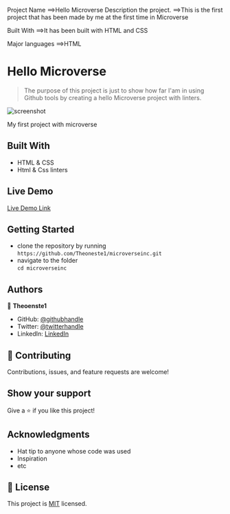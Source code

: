 Project Name
==>Hello Microverse
Description the project.
==>This is the first project that has been made by me at the first time in Microverse

Built With
==>It has been built with HTML and CSS

Major languages
==>HTML
# Hello Microverse

> The purpose of this project is just to show how far I'am in using Github tools by creating a hello Microverse project with linters.

![screenshot](./Screenshot.png)

My first project with microverse

## Built With

- HTML & CSS
- Html & Css linters

## Live Demo

[Live Demo Link](https://goliviernation.github.io/microverseinc/)

## Getting Started

- clone the repository by running\
   `https://github.com/Theoneste1/microverseinc.git`
- navigate to the folder\
   `cd microverseinc`

## Authors

👤 **Theoenste1**

- GitHub: [@githubhandle](https://github.com/Theoneste1)
- Twitter: [@twitterhandle](https://twitter.com/Theoneste99)
- LinkedIn: [LinkedIn](https://www.linkedin.com/in/theoneste-nsanzabarinda-458540157/)

## 🤝 Contributing

Contributions, issues, and feature requests are welcome!

## Show your support

Give a ⭐️ if you like this project!

## Acknowledgments

- Hat tip to anyone whose code was used
- Inspiration
- etc

## 📝 License

This project is [MIT](./MIT.md) licensed.
